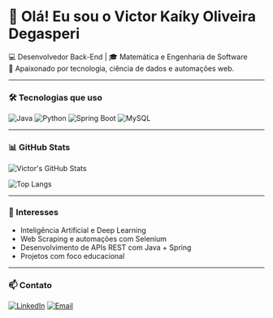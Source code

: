 # 👋 Olá! Eu sou o Victor Kaíky Oliveira Degasperi

💻 Desenvolvedor Back-End | 🎓 Matemática e Engenharia de Software  
🚀 Apaixonado por tecnologia, ciência de dados e automações web.

---

### 🛠️ Tecnologias que uso

![Java](https://img.shields.io/badge/Java-ED8B00?style=for-the-badge&logo=java&logoColor=white)
![Python](https://img.shields.io/badge/Python-3670A0?style=for-the-badge&logo=python&logoColor=ffdd54)
![Spring Boot](https://img.shields.io/badge/Spring_Boot-6DB33F?style=for-the-badge&logo=spring-boot&logoColor=white)
![MySQL](https://img.shields.io/badge/MySQL-00758F?style=for-the-badge&logo=mysql&logoColor=white)

---

### 📊 GitHub Stats

![Victor's GitHub Stats](https://github-readme-stats.vercel.app/api?username=victordegasperi&show_icons=true&theme=tokyonight)

![Top Langs](https://github-readme-stats.vercel.app/api/top-langs/?username=victordegasperi&layout=compact&theme=tokyonight)

---

### 🧠 Interesses

- Inteligência Artificial e Deep Learning
- Web Scraping e automações com Selenium
- Desenvolvimento de APIs REST com Java + Spring
- Projetos com foco educacional

---

### 📫 Contato

[![LinkedIn](https://img.shields.io/badge/LinkedIn-blue?logo=linkedin&style=for-the-badge)](https://www.linkedin.com/in/victor-degasperi-3ab903206/)
[![Email](https://img.shields.io/badge/E--mail-D14836?style=for-the-badge&logo=gmail&logoColor=white)](mailto:victorkaiky.degasperi@gmail.com)
